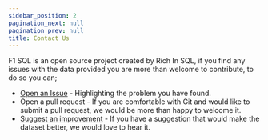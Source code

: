 ```yaml
---
sidebar_position: 2
pagination_next: null
pagination_prev: null
title: Contact Us
---
```


F1 SQL is an open source project created by Rich In SQL, if you find any issues with the data provided you are more than welcome to contribute, to do so you can;

- [Open an Issue](https://github.com/F1-SQL/F1-SQL/issues/new/choose) - Highlighting the problem you have found.
- Open a pull request - If you are comfortable with Git and would like to submit a pull request, we would be more than happy to welcome it. 
- [Suggest an improvement](https://github.com/F1-SQL/F1-SQL/issues/new?assignees=&labels=improvement%2Ctriage+required&projects=&template=feature-request.yml) - If you have a suggestion that would make the dataset better, we would love to hear it. 